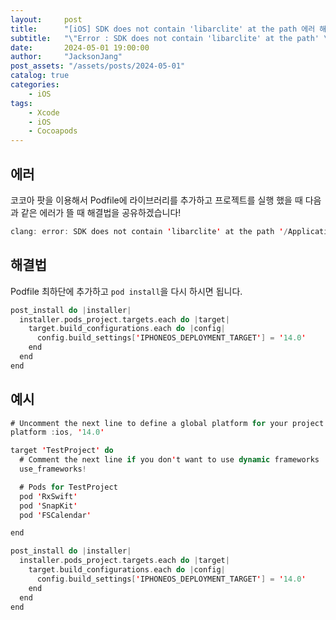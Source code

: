 ```yaml
---
layout:     post
title:      "[iOS] SDK does not contain 'libarclite' at the path 에러 해결법"
subtitle:   "\"Error : SDK does not contain 'libarclite' at the path' \""
date:       2024-05-01 19:00:00
author:     "JacksonJang"
post_assets: "/assets/posts/2024-05-01"
catalog: true
categories:
    - iOS
tags:
    - Xcode
    - iOS
    - Cocoapods
---
```


## 에러
코코아 팟을 이용해서 Podfile에 라이브러리를 추가하고 프로젝트를 실행 했을 때 다음과 같은 에러가 뜰 때 해결법을 공유하겠습니다!

```swift
clang: error: SDK does not contain 'libarclite' at the path '/Applications/Xcode.app/Contents/Developer/Toolchains/XcodeDefault.xctoolchain/usr/lib/arc/libarclite_iphoneos.a'; try increasing the minimum deployment target
```

## 해결법
Podfile 최하단에 추가하고 `pod install`을 다시 하시면 됩니다.

```swift
post_install do |installer|
  installer.pods_project.targets.each do |target|
    target.build_configurations.each do |config|
      config.build_settings['IPHONEOS_DEPLOYMENT_TARGET'] = '14.0'
    end
  end
end
```

## 예시
```swift
# Uncomment the next line to define a global platform for your project
platform :ios, '14.0'

target 'TestProject' do
  # Comment the next line if you don't want to use dynamic frameworks
  use_frameworks!

  # Pods for TestProject
  pod 'RxSwift'
  pod 'SnapKit'
  pod 'FSCalendar'

end

post_install do |installer|
  installer.pods_project.targets.each do |target|
    target.build_configurations.each do |config|
      config.build_settings['IPHONEOS_DEPLOYMENT_TARGET'] = '14.0'
    end
  end
end
```

